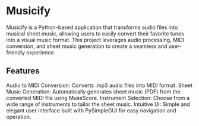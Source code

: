 # Musicify
Musicify is a Python-based application that transforms audio files into musical sheet music, allowing users to easily convert their favorite tunes into a visual music format. This project leverages audio processing, MIDI conversion, and sheet music generation to create a seamless and user-friendly experience.

## Features
Audio to MIDI Conversion: Converts .mp3 audio files into MIDI format.
Sheet Music Generation: Automatically generates sheet music (PDF) from the converted MIDI file using MuseScore.
Instrument Selection: Choose from a wide range of instruments to tailor the sheet music.
Intuitive UI: Simple and elegant user interface built with PySimpleGUI for easy navigation and operation.
